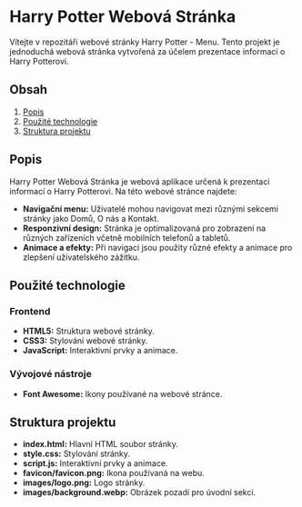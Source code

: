 # Harry Potter Webová Stránka

Vítejte v repozitáři webové stránky Harry Potter - Menu. Tento projekt je jednoduchá webová stránka vytvořená za účelem prezentace informací o Harry Potterovi.

## Obsah

1. [Popis](#popis)
2. [Použité technologie](#použité-technologie)
3. [Struktura projektu](#struktura-projektu)

## Popis

Harry Potter Webová Stránka je webová aplikace určená k prezentaci informací o Harry Potterovi. Na této webové stránce najdete:

- **Navigační menu:** Uživatelé mohou navigovat mezi různými sekcemi stránky jako Domů, O nás a Kontakt.
- **Responzivní design:** Stránka je optimalizovaná pro zobrazení na různých zařízeních včetně mobilních telefonů a tabletů.
- **Animace a efekty:** Při navigaci jsou použity různé efekty a animace pro zlepšení uživatelského zážitku.

## Použité technologie

### Frontend

- **HTML5:** Struktura webové stránky.
- **CSS3:** Stylování webové stránky.
- **JavaScript:** Interaktivní prvky a animace.

### Vývojové nástroje

- **Font Awesome:** Ikony používané na webové stránce.

## Struktura projektu

- **index.html:** Hlavní HTML soubor stránky.
- **style.css:** Stylování stránky.
- **script.js:** Interaktivní prvky a animace.
- **favicon/favicon.png:** Ikona používaná na webu.
- **images/logo.png:** Logo stránky.
- **images/background.webp:** Obrázek pozadí pro úvodní sekci.

